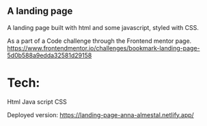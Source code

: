 ## A landing page

A landing page built with html and some javascript, styled with CSS.

As a part of a Code challenge through the Frontend mentor page.
https://www.frontendmentor.io/challenges/bookmark-landing-page-5d0b588a9edda32581d29158

# Tech:
Html
Java script
CSS

Deployed version:
https://landing-page-anna-almestal.netlify.app/

